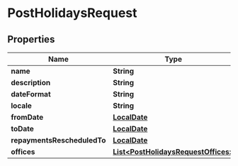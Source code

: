 # PostHolidaysRequest

## Properties
Name | Type | Description | Notes
------------ | ------------- | ------------- | -------------
**name** | **String** |  |  [optional]
**description** | **String** |  |  [optional]
**dateFormat** | **String** |  |  [optional]
**locale** | **String** |  |  [optional]
**fromDate** | [**LocalDate**](LocalDate.md) |  |  [optional]
**toDate** | [**LocalDate**](LocalDate.md) |  |  [optional]
**repaymentsRescheduledTo** | [**LocalDate**](LocalDate.md) |  |  [optional]
**offices** | [**List&lt;PostHolidaysRequestOffices&gt;**](PostHolidaysRequestOffices.md) |  |  [optional]
